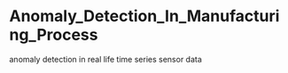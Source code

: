 # Anomaly_Detection_In_Manufacturing_Process
anomaly detection in real life time series sensor data
